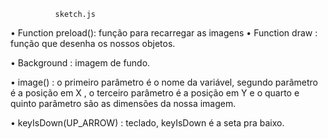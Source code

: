               sketch.js
• Function preload(): função para recarregar as imagens
• Function draw : função que desenha os nossos objetos.

• Background : imagem de fundo.

• image() : o primeiro parâmetro é o nome da variável, segundo parâmetro é a posição em X , o terceiro parâmetro é a posição em Y e o quarto e quinto parâmetro são as dimensões da nossa imagem.

• keyIsDown(UP_ARROW) : teclado, keyIsDown é a seta pra baixo.